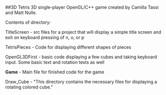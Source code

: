 ##3D Tetris
3D single-player OpenGL/C++ game created by Camilla Tassi and Matt Nulle.

Contents of directory:

TitleScreen - src files for a project that will display a simple title screen and exit on keyboard pressing of n, o, or p

TetrisPieces - Code for displaying different shapes of pieces

OpenGL3DFirst - basic code displaying a few cubes and taking keyboard input. Some basic text and rotation tests as well

**Game** - Main file for finished code for the game

Draw_Cube - "This directory contains the necessary files for displaying a rotating colored cube."

